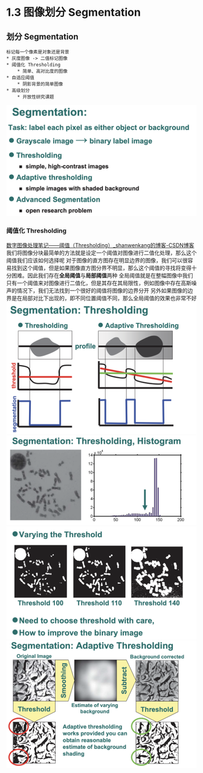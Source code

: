 # 1.3 图像划分 Segmentation

## 划分 Segmentation 
    标记每一个像素是对象还是背景
	* 灰度图像 -> 二值标记图像
	* 阈值化 Thresholding
		* 简单、高对比度的图像
	* 自适应阈值
		* 阴影背景的简单图像
	* 高级划分
		* 开放性研究课题

![](1.3%20%E5%9B%BE%E5%83%8F%E5%88%92%E5%88%86%20Segmentation/%E6%88%AA%E5%B1%8F2021-04-12%2016.45.54.png)

### 阈值化 Thresholding
[数字图像处理笔记——阈值（Thresholding）_shanwenkang的博客-CSDN博客](https://blog.csdn.net/shanwenkang/article/details/84698813)
	我们将图像分块最简单的方法就是设定一个阈值对图像进行二值化处理，那么这个阈值我们应该如何选择呢
	对于图像的直方图存在明显边界的图像，我们可以很容易找到这个阈值，但是如果图像直方图分界不明显，那么这个阈值的寻找将变得十分困难。因此我们存在**全局阈值**与**局部阈值**两种
	全局阈值就是在整幅图像中我们只有一个阈值来对图像进行二值化，但是其存在其局限性，例如图像中存在高斯噪声的情况下，我们无法找到一个很好的阈值将图像的边界分开
	另外如果图像的边界是在局部对比下出现的，即不同位置阈值不同，那么全局阈值的效果也非常不好
![](1.3%20%E5%9B%BE%E5%83%8F%E5%88%92%E5%88%86%20Segmentation/%E6%88%AA%E5%B1%8F2021-04-12%2016.50.39.png)
![](1.3%20%E5%9B%BE%E5%83%8F%E5%88%92%E5%88%86%20Segmentation/%E6%88%AA%E5%B1%8F2021-04-12%2016.52.11.png)
![](1.3%20%E5%9B%BE%E5%83%8F%E5%88%92%E5%88%86%20Segmentation/%E6%88%AA%E5%B1%8F2021-04-13%2012.50.51.png)
![](1.3%20%E5%9B%BE%E5%83%8F%E5%88%92%E5%88%86%20Segmentation/%E6%88%AA%E5%B1%8F2021-04-13%2012.51.03.png)